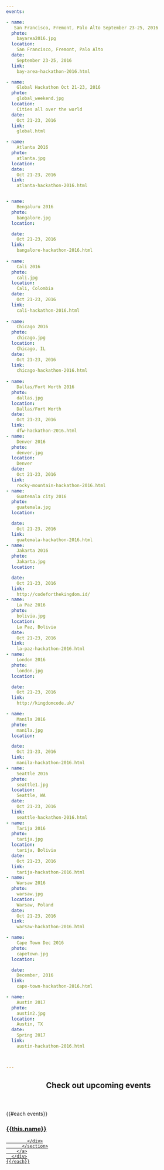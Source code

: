 ```yaml
---
events:

- name:
   San Francisco, Fremont, Palo Alto September 23-25, 2016
  photo:
    bayarea2016.jpg  
  location:
    San Francisco, Fremont, Palo Alto
  date:
    September 23-25, 2016
  link:
    bay-area-hackathon-2016.html        

- name:
    Global Hackathon Oct 21-23, 2016
  photo:
    global_weekend.jpg
  location:
    Cities all over the world
  date:
    Oct 21-23, 2016
  link:
    global.html  

- name:
    Atlanta 2016
  photo:
    atlanta.jpg
  location:
  date:
    Oct 21-23, 2016
  link:
    atlanta-hackathon-2016.html       


- name:
    Bengaluru 2016
  photo:
    bangalore.jpg
  location:

  date:
    Oct 21-23, 2016
  link:
    bangalore-hackathon-2016.html  
          
- name:
    Cali 2016
  photo:
    cali.jpg
  location:
    Cali, Colombia
  date:
    Oct 21-23, 2016
  link:
    cali-hackathon-2016.html    
    
- name:
    Chicago 2016
  photo:
    chicago.jpg
  location:
    Chicago, IL
  date:
    Oct 21-23, 2016
  link:
    chicago-hackathon-2016.html      
             
- name:
    Dallas/Fort Worth 2016
  photo:
    dallas.jpg
  location:
    Dallas/Fort Worth
  date:
    Oct 21-23, 2016
  link:
    dfw-hackathon-2016.html      
- name:
    Denver 2016
  photo:
    denver.jpg
  location:
    Denver
  date:
    Oct 21-23, 2016
  link:
    rocky-mountain-hackathon-2016.html
- name:
    Guatemala city 2016
  photo:
    guatemala.jpg
  location:

  date:
    Oct 21-23, 2016
  link:
    guatemala-hackathon-2016.html
- name:
    Jakarta 2016
  photo:
    Jakarta.jpg
  location:

  date:
    Oct 21-23, 2016
  link:
    http://codeforthekingdom.id/    
- name:
    La Paz 2016  
  photo:
    bolivia.jpg
  location:
    La Paz, Bolivia
  date:
    Oct 21-23, 2016
  link:
    la-paz-hackathon-2016.html          
- name:
    London 2016
  photo:
    london.jpg
  location:

  date:
    Oct 21-23, 2016
  link:
    http://kingdomcode.uk/    

- name:
    Manila 2016
  photo:
    manila.jpg
  location:

  date:
    Oct 21-23, 2016
  link:
    manila-hackathon-2016.html         
- name:
    Seattle 2016
  photo:
    seattle1.jpg
  location:
    Seattle, WA
  date:
    Oct 21-23, 2016
  link:  
    seattle-hackathon-2016.html     
- name:
    Tarija 2016  
  photo:
    tarija.jpg
  location:
    tarija, Bolivia
  date:
    Oct 21-23, 2016
  link:
    tarija-hackathon-2016.html          
- name:
    Warsaw 2016
  photo:
    warsaw.jpg
  location:
    Warsaw, Poland
  date:
    Oct 21-23, 2016
  link:
    warsaw-hackathon-2016.html      

- name:
    Cape Town Dec 2016
  photo:
    capetown.jpg
  location:

  date:
    December, 2016
  link:
    cape-town-hackathon-2016.html    

- name:
    Austin 2017
  photo:
    austin2.jpg
  location:
    Austin, TX
  date:
    Spring 2017
  link:
    austin-hackathon-2016.html   



---
```



<section class="wrapper style3 container special-alt">
  <header class="major">
    <h2>Check out <strong>upcoming events</strong></h2>
  </header>
  <div class="row">
    {{#each events}}
      <div class="6u">
        <a href="{{this.link}}">
          <section class="event-image" style="background-image: url({{../assets}}/images/events/{{this.photo}});">
            <div class="image-overlay">
              <h3>{{this.name}}</h3>

            </div>
          </section>
        </a>
      </div>
    {{/each}}
  </div>
<!--
       <footer class="major">
        <ul class="buttons">
          <li><a href="#" class="button">See More</a></li>
        </ul>
      </footer>
      -->
</section>
